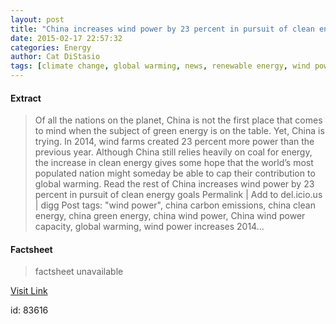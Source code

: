 ```yaml
---
layout: post
title: "China increases wind power by 23 percent in pursuit of clean energy goals"
date: 2015-02-17 22:57:32
categories: Energy
author: Cat DiStasio
tags: [climate change, global warming, news, renewable energy, wind power, china carbon emissions, china clean energy, china green energy, china wind power, china wind power capacity, wind power increases 2014]
---
```



#### Extract
>Of all the nations on the planet, China is not the first place that comes to mind when the subject of green energy is on the table. Yet, China is trying. In 2014, wind farms created 23 percent more power than the previous year. Although China still relies heavily on coal for energy, the increase in clean energy gives some hope that the world’s most populated nation might someday be able to cap their contribution to global warming. Read the rest of China increases wind power by 23 percent in pursuit of clean energy goals Permalink | Add to del.icio.us | digg Post tags: "wind power", china carbon emissions, china clean energy, china green energy, china wind power, China wind power capacity, global warming, wind power increases 2014...

#### Factsheet
>factsheet unavailable

[Visit Link](http://inhabitat.com/china-increases-wind-power-by-23-percent-in-pursuit-of-clean-energy-goals/)

id:   83616

